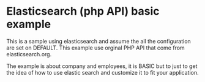 Elasticsearch (php API) basic example 
=================

This is a sample using elasticsearch and assume the all the configuration are set on DEFAULT. This example use orginal PHP API that come from elasticsearch.org.

The example is about company and employees, it is BASIC but to just to get the idea of how to use elastic search and customize it to fit your application.

